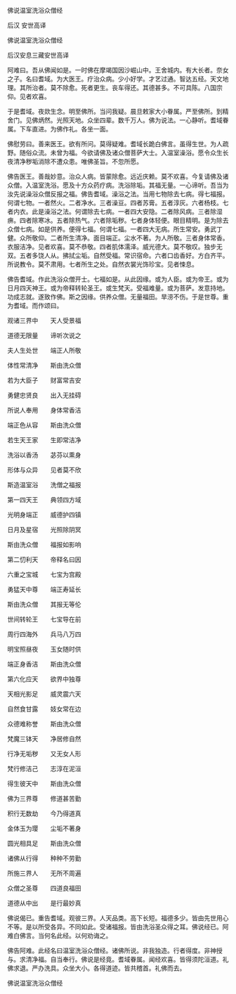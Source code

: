   佛说温室洗浴众僧经  

后汉 安世高译  

佛说温室洗浴众僧经  

后汉安息三藏安世高译  

阿难曰。吾从佛闻如是。一时佛在摩竭国因沙崛山中。王舍城内。有大长者。奈女之子。名曰耆域。为大医王。疗治众病。少小好学。才艺过通。智达五经。天文地理。其所治者。莫不除愈。死者更生。丧车得还。其德甚多。不可具陈。八国宗仰。见者欢喜。  

于是耆域。夜欻生念。明至佛所。当问我疑。晨旦敕家大小眷属。严至佛所。到精舍门。见佛炳然。光照天地。众坐四辈。数千万人。佛为说法。一心静听。耆域眷属。下车直进。为佛作礼。各坐一面。  

佛慰劳曰。善来医王。欲有所问。莫得疑难。耆域长跪白佛言。虽得生世。为人疏野。随俗众流。未曾为福。今欲请佛及诸众僧菩萨大士。入温室澡浴。愿令众生长夜清净秽垢消除不遭众患。唯佛圣旨。不忽所愿。  

佛告医王。善哉妙意。治众人病。皆蒙除愈。远近庆赖。莫不欢喜。今复请佛及诸众僧。入温室洗浴。愿及十方众药疗病。洗浴除垢。其福无量。一心谛听。吾当为汝先说澡浴众僧反报之福。佛告耆域。澡浴之法。当用七物除去七病。得七福报。何谓七物。一者然火。二者净水。三者澡豆。四者苏膏。五者淳灰。六者杨枝。七者内衣。此是澡浴之法。何谓除去七病。一者四大安隐。二者除风病。三者除湿痹。四者除寒冰。五者除热气。六者除垢秽。七者身体轻便。眼目精明。是为除去众僧七病。如是供养。便得七福。何谓七福。一者四大无病。所生常安。勇武丁健。众所敬仰。二者所生清净。面目端正。尘水不著。为人所敬。三者身体常香。衣服洁净。见者欢喜。莫不恭敬。四者肌体濡泽。威光德大。莫不敬叹。独步无双。五者多饶人从。拂拭尘垢。自然受福。常识宿命。六者口齿香好。方白齐平。所说教令。莫不肃用。七者所生之处。自然衣裳光饰珍宝。见者悚息。  

佛告耆域。作此洗浴众僧开士。七福如是。从此因缘。或为人臣。或为帝王。或为日月四天神王。或为帝释转轮圣王。或生梵天。受福难量。或为菩萨。发意持地。功成志就。遂致作佛。斯之因缘。供养众僧。无量福田。旱涝不伤。于是世尊。重为耆域。而作颂曰。  

观诸三界中　　天人受景福  

道德无限量　　谛听次说之  

夫人生处世　　端正人所敬  

体性常清净　　斯由洗众僧  

若为大臣子　　财富常吉安  

勇健忠贤良　　出入无挂碍  

所说人奉用　　身体常香洁  

端正色从容　　斯由洗众僧  

若生天王家　　生即常洁净  

洗浴以香汤　　苾芬以熏身  

形体与众异　　见者莫不欣  

斯造温室浴　　洗僧之福报  

第一四天王　　典领四方域  

光明身端正　　威德护四镇  

日月及星宿　　光照除阴冥  

斯由洗众僧　　福报如影响  

第二忉利天　　帝释名曰因  

六重之宝城　　七宝为宫殿  

勇猛天中尊　　端正寿延长  

斯由洗众僧　　其报无等伦  

世间转轮王　　七宝导在前  

周行四海外　　兵马八万四  

明宝照昼夜　　玉女随时供  

端正身香洁　　斯由洗众僧  

第六化应天　　欲界中独尊  

天相光影足　　威灵震六天  

自然食甘露　　妓女常在边  

众德难称誉　　斯由洗众僧  

梵魔三钵天　　净居修自然  

行净无垢秽　　又无女人形  

梵行修洁己　　志淳在泥洹  

得生彼天中　　斯由洗众僧  

佛为三界尊　　修道甚苦勤  

积行无数劫　　今乃得道真  

金体玉为璎　　尘垢不著身  

圆光相具足　　斯由洗众僧  

诸佛从行得　　种种不劳勤  

所施三界人　　无所不周遍  

众僧之圣尊　　四道良福田  

道德从中出　　是行最妙真  

佛说偈已。重告耆域。观彼三界。人天品类。高下长短。福德多少。皆由先世用心不等。是以所受各异。不同如此。受诸福报。皆由洗浴圣众得之耳。佛说经已。阿难白佛言。当何名此经。以何劝诲之。  

佛告阿难。此经名曰温室洗浴众僧经。诸佛所说。非我独造。行者得度。非神授与。求清净福。自当奉行。佛说是经竟。耆域眷属。闻经欢喜。皆得须陀洹道。礼佛求退。严办洗具。众坐大小。各得道迹。皆共稽首。礼佛而去。  

佛说温室洗浴众僧经  
